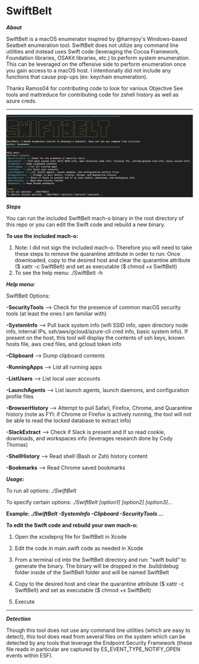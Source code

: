 # SwiftBelt

***About***

SwiftBelt is a macOS enumerator inspired by @harmjoy's Windows-based Seatbelt enumeration tool. SwiftBelt does not utilize any command line utilities and instead uses Swift code (leveraging the Cocoa Framework, Foundation libraries, OSAKit libraries, etc.) to perform system enumeration. This can be leveraged on the offensive side to perform enumeration once you gain access to a macOS host. I intentionally did not include any functions that cause pop-ups (ex: keychain enumeration).

Thanks Ramos04 for contributing code to look for various Objective See tools and mattreduce for contributing code for zshell history as well as azure creds.

-----------------------

![Image](swiftbelt2.png)


***Steps***

You can run the included SwiftBelt mach-o binary in the root directory of this repo or you can edit the Swift code and rebuild a new binary.

**To use the included mach-o:**

1. Note: I did not sign the included mach-o. Therefore you will need to take these steps to remove the quarantine attribute in order to run: Once downloaded, copy to the desired host and clear the quarantine attribute ($ xattr -c SwiftBelt) and set as executable ($ chmod +x SwiftBelt)
2. To see the help menu: ./SwiftBelt -h

***Help menu:***

SwiftBelt Options:

**-SecurityTools** --> Check for the presence of common macOS security tools (at least the ones I am familiar with)

**-SystemInfo** --> Pull back system info (wifi SSID info, open directory node info, internal IPs, ssh/aws/gcloud/azure-cli cred info, basic system info). If present on the host, this tool will display the contents of ssh keys, known hosts file, aws cred files, and gcloud token info

**-Clipboard** --> Dump clipboard contents

**-RunningApps** --> List all running apps

**-ListUsers** --> List local user accounts

**-LaunchAgents** --> List launch agents, launch daemons, and configuration profile files

**-BrowserHistory** --> Attempt to pull Safari, Firefox, Chrome, and Quarantine history (note as FYI: if Chrome or Firefox is actively running, the tool will not be able to read the locked database to extract info)

**-SlackExtract** --> Check if Slack is present and if so read cookie, downloads, and workspaces info (leverages research done by Cody Thomas)

**-ShellHistory** --> Read shell (Bash or Zsh) history content

**-Bookmarks** --> Read Chrome saved bookmarks

***Usage:***

To run all options:  *./SwiftBelt*

To specify certain options:  *./SwiftBelt [option1] [option2] [option3]...*

**Example:  *./SwiftBelt -SystemInfo -Clipboard -SecurityTools ...***



**To edit the Swift code and rebuild your own mach-o:**
1. Open the xcodeproj file for SwiftBelt in Xcode 

2. Edit the code in main.swift code as needed in Xcode

3. From a terminal cd into the SwiftBelt directory and run: "swift build" to generate the binary. The binary will be dropped in the .build/debug folder inside of the SwiftBelt folder and will be named SwiftBelt

4. Copy to the desired host and clear the quarantine attribute ($ xattr -c SwiftBelt) and set as executable ($ chmod +x SwiftBelt)

5. Execute 

-----------------------

***Detection***

Though this tool does not use any command line utilities (which are easy to detect), this tool does read from several files on the system which can be detected by any tools that leverage the Endpoint Security Framework (these file reads in particular are captured by ES_EVENT_TYPE_NOTIFY_OPEN events within ESF).
